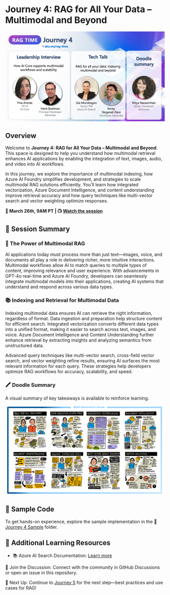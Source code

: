 # Journey 4: RAG for All Your Data – Multimodal and Beyond

![Journey 4 Context](./../images/j4.png)

## Overview

Welcome to **Journey 4: RAG for All Your Data – Multimodal and Beyond**. This space is designed to help you understand how multimodal retrieval enhances AI applications by enabling the integration of text, images, audio, and video into AI workflows.

In this journey, we explore the importance of multimodal indexing, how Azure AI Foundry simplifies development, and strategies to scale multimodal RAG solutions efficiently. You’ll learn how integrated vectorization, Azure Document Intelligence, and content understanding improve retrieval accuracy and how query techniques like multi-vector search and vector weighting optimize responses.

**📅 March 26th, 9AM PT | 📺 [Watch the session](https://aka.ms/rag-time/journey4)**

## 🎥 Session Summary

### 🎥 The Power of Multimodal RAG

AI applications today must process more than just text—images, voice, and documents all play a role in delivering richer, more intuitive interactions. Multimodal workflows allow AI to match queries to multiple types of content, improving relevance and user experience. With advancements in GPT-4o real-time and Azure AI Foundry, developers can seamlessly integrate multimodal models into their applications, creating AI systems that understand and respond across various data types.

### 📚 Indexing and Retrieval for Multimodal Data

Indexing multimodal data ensures AI can retrieve the right information, regardless of format. Data ingestion and preparation help structure content for efficient search. Integrated vectorization converts different data types into a unified format, making it easier to search across text, images, and voice. Azure Document Intelligence and Content Understanding further enhance retrieval by extracting insights and analyzing semantics from unstructured data.

Advanced query techniques like multi-vector search, cross-field vector search, and vector weighting refine results, ensuring AI surfaces the most relevant information for each query. These strategies help developers optimize RAG workflows for accuracy, scalability, and speed.

### 🖍 Doodle Summary

A visual summary of key takeaways is available to reinforce learning.

![Doodle summary journey 4](./../images/visuals/J4-recap.png)

## 📂 Sample Code

To get hands-on experience, explore the sample implementation in the 📂 [Journey 4 Sample](./sample/) folder.

## 🔗 Additional Learning Resources

- 📚 Azure AI Search Documentation: [Learn more](https://learn.microsoft.com/en-us/azure/search/)

💬 Join the Discussion: Connect with the community in GitHub Discussions or open an issue in this repository.

🚀 Next Up: Continue to [Journey 5](./../Journey%205%20-%20Hero%20use%20cases%20for%20RAG/) for the next step—best practices and use cases for RAG!